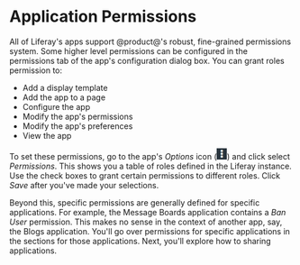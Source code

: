 # Application Permissions [](id=application-permissions)

All of Liferay's apps support @product@'s robust, fine-grained permissions
system. Some higher level permissions can be configured in the permissions tab
of the app's configuration dialog box. You can grant roles permission to:

- Add a display template
- Add the app to a page
- Configure the app
- Modify the app's permissions
- Modify the app's preferences
- View the app

To set these permissions, go to the app's *Options* icon
(![Options](../../../images/icon-options.png)) and click select *Permissions*.
This shows you a table of roles defined in the Liferay instance. Use the check
boxes to grant certain permissions to different roles. Click *Save* after you've
made your selections.

Beyond this, specific permissions are generally defined for specific
applications. For example, the Message Boards application contains a *Ban User*
permission. This makes no sense in the context of another app, say, the Blogs
application. You'll go over permissions for specific applications in the
sections for those applications. Next, you'll explore how to sharing
applications.
